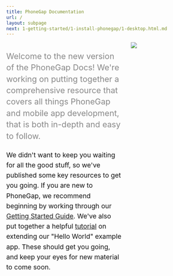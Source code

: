 ```yaml
---
title: PhoneGap Documentation
url: /
layout: subpage
next: 1-getting-started/1-install-phonegap/1-desktop.html.md
---
```

<div style="display:flex;align-items:stretch;">

<div style="width:450px">

<p style="color:#888888;font-size:1.35rem;line-height:1.9rem;">
Welcome to the new version of the PhoneGap Docs! We're working on putting together
a comprehensive resource that covers all things PhoneGap and mobile app development,
that is both in-depth and easy to follow.
</p>

<p style="color:#111111;font-size:1.1rem;line-height:1.7rem;">
We didn't want to keep you waiting for all the good stuff, so we've published
some key resources to get you going. If you are new to PhoneGap, we recommend
beginning by working through our <a href="/getting-started">Getting Started Guide</a>.
We've also put together a helpful <a href="/tutorials">tutorial</a> on extending our
"Hello World" example app. These should get you going, and keep your eyes for new material
to come soon.
</p>

</div>

<div style="width:250px;padding-left:25px;">
<img src="/images/excited_robit.svg">
</div>

</div>
